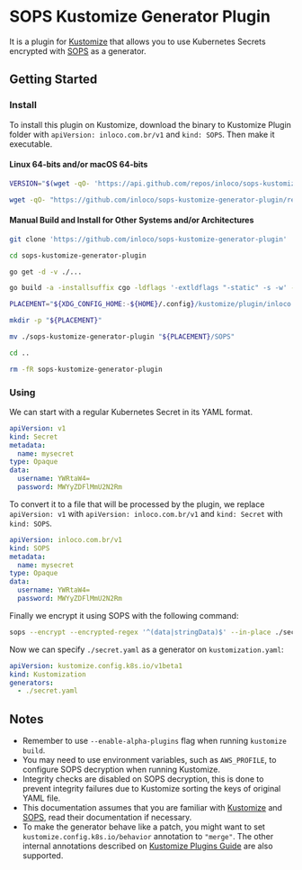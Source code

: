 # SOPS Kustomize Generator Plugin

It is a plugin for [Kustomize](https://github.com/kubernetes-sigs/kustomize) that allows you to use Kubernetes Secrets encrypted with [SOPS](https://github.com/mozilla/sops) as a generator.

## Getting Started

### Install

To install this plugin on Kustomize, download the binary to Kustomize Plugin folder with `apiVersion: inloco.com.br/v1` and `kind: SOPS`. Then make it executable.

#### Linux 64-bits and/or macOS 64-bits

```bash
VERSION="$(wget -qO- 'https://api.github.com/repos/inloco/sops-kustomize-generator-plugin/releases/latest' | jq -r '.tag_name')"

wget -qO- "https://github.com/inloco/sops-kustomize-generator-plugin/releases/download/${VERSION}/install.sh" | sh
```

#### Manual Build and Install for Other Systems and/or Architectures

```bash
git clone 'https://github.com/inloco/sops-kustomize-generator-plugin'

cd sops-kustomize-generator-plugin

go get -d -v ./...

go build -a -installsuffix cgo -ldflags '-extldflags "-static" -s -w' -tags netgo -v ./...

PLACEMENT="${XDG_CONFIG_HOME:-${HOME}/.config}/kustomize/plugin/inloco.com.br/v1/sops"

mkdir -p "${PLACEMENT}"

mv ./sops-kustomize-generator-plugin "${PLACEMENT}/SOPS"

cd ..

rm -fR sops-kustomize-generator-plugin
```

### Using

We can start with a regular Kubernetes Secret in its YAML format.

```yaml
apiVersion: v1
kind: Secret
metadata:
  name: mysecret
type: Opaque
data:
  username: YWRtaW4=
  password: MWYyZDFlMmU2N2Rm
```

To convert it to a file that will be processed by the plugin, we replace `apiVersion: v1` with `apiVersion: inloco.com.br/v1` and `kind: Secret` with `kind: SOPS`.

```yaml
apiVersion: inloco.com.br/v1
kind: SOPS
metadata:
  name: mysecret
type: Opaque
data:
  username: YWRtaW4=
  password: MWYyZDFlMmU2N2Rm
```

Finally we encrypt it using SOPS with the following command:

```bash
sops --encrypt --encrypted-regex '^(data|stringData)$' --in-place ./secret.yaml
```

Now we can specify `./secret.yaml` as a generator on `kustomization.yaml`:

```yaml
apiVersion: kustomize.config.k8s.io/v1beta1
kind: Kustomization
generators:
  - ./secret.yaml
```

## Notes

- Remember to use `--enable-alpha-plugins` flag when running `kustomize build`.
- You may need to use environment variables, such as `AWS_PROFILE`, to configure SOPS decryption when running Kustomize.
- Integrity checks are disabled on SOPS decryption, this is done to prevent integrity failures due to Kustomize sorting the keys of original YAML file.
- This documentation assumes that you are familiar with [Kustomize](https://github.com/kubernetes-sigs/kustomize) and [SOPS](https://github.com/mozilla/sops), read their documentation if necessary.
- To make the generator behave like a patch, you might want to set `kustomize.config.k8s.io/behavior` annotation to `"merge"`. The other internal annotations described on [Kustomize Plugins Guide](https://kubernetes-sigs.github.io/kustomize/guides/plugins/#generator-options) are also supported.
